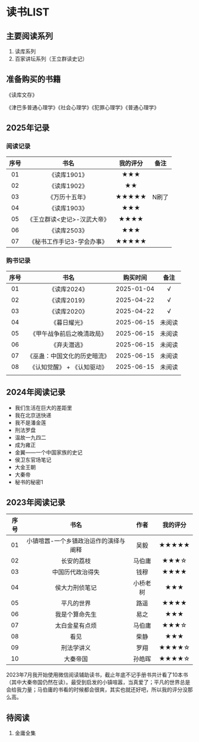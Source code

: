 # 读书LIST

## 主要阅读系列

1. 读库系列
1. 百家讲坛系列（王立群读史记）



## 准备购买的书籍

《读库文存》

《津巴多普通心理学》《社会心理学》《犯罪心理学》《普通心理学》

## 2025年记录

### 阅读记录

| 序号 |            书名             | 我的评分 | 备注  |
| :--: | :-------------------------: | :------: | :---: |
|  01  |        《读库1901》         |   ★★★    |       |
|  02  |        《读库1902》         |    ★★    |       |
|  03  |       《万历十五年》        |  ★★★★★   | N刷了 |
|  04  |        《读库1903》         |   ★★★    |       |
|  05  | 《王立群读<史记>-汉武大帝》 |   ★★★★   |       |
|  06  |        《读库2503》         |   ★★★    |       |
|  07  | 《秘书工作手记3-学会办事》  |  ★★★★★   |       |

### 购书记录

| 序号 |             书名             |  购买时间  |  备注  |
| :--: | :--------------------------: | :--------: | :----: |
|  01  |         《读库2024》         | 2025-01-04 |   √    |
|  02  |         《读库2019》         | 2025-04-22 |   √    |
|  03  |         《读库2020》         | 2025-04-22 |   √    |
|  04  |         《暮日耀光》         | 2025-06-15 | 未阅读 |
|  05  |  《甲午战争前后之晚清政局》  | 2025-06-15 | 未阅读 |
|  06  |         《弃夫潜逃》         | 2025-06-15 | 未阅读 |
|  07  | 《巫蛊：中国文化的历史暗流》 | 2025-06-15 | 未阅读 |
|  08  | 《认知觉醒》 + 《认知驱动》  | 2025-06-15 | 未阅读 |
|      |                              |            |        |



## 2024年阅读记录

* 我们生活在巨大的差距里
* 我在北京送快递
* 我不是潘金莲
* 刑法罗盘
* 温故一九四二
* 成为雍正
* 金翼——一个中国家族的史记
* 侯卫东官场笔记
* 大金王朝
* 大秦帝
* 秘书的秘密1

## 2023年阅读记录

| 序号 |                 书名                  |   作者   | 我的评分 |
| :--: | :-----------------------------------: | :------: | :------: |
|  01  | 小镇喧嚣-一个乡镇政治运作的演绎与阐释 |   吴毅   |  ★★★★★   |
|  02  |              长安的荔枝               |  马伯庸  |   ★★★☆   |
|  03  |           中国历代政治得失            |   钱穆   |   ★★★★   |
|  04  |            侯大力刑侦笔记             | 小桥老树 |   ★★★    |
|  05  |              平凡的世界               |   路遥   |   ★★★★   |
|  06  |            我是个算命先生             |   易之   |   ★★★    |
|  07  |            太白金星有点烦             |  马伯庸  |   ★★★☆   |
|  08  |                 看见                  |   柴静   |   ★★★    |
|  09  |              刑法学讲义               |   罗翔   |  ★★★★☆   |
|  10  |               大秦帝国                |  孙皓晖  |  ★★★★☆   |

2023年7月我开始使用微信阅读辅助读书，截止年底不记手册书共计看了10本书（其中大秦帝国仍然在读）。最受到启发的小镇喧嚣，当真爱了；平凡的世界总是会给我力量；马伯庸的书看的时候都会很爽，其实也就还好吧，所以我的评分没那么高。









## 待阅读

1. 金庸全集

